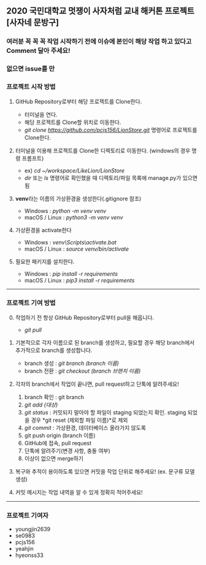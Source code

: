 2020 국민대학교 멋쟁이 사자처럼 교내 해커톤 프로젝트
[사자네 문방구]
-------------
### 여러분 꼭 꼭 꼭 작업 시작하기 전에 이슈에 본인이 해당 작업 하고 있다고 Comment 달아 주세요!
### 없으면 issue를 만

### 프로젝트 시작 방법
1. GitHub Repository로부터 해당 프로젝트를 Clone한다.
   * 터미널을 연다.
   * 해당 프로젝트를 Clone할 위치로 이동한다.
   * *git clone https://github.com/pcjs156/LionStore.git* 명령어로 프로젝트를 Clone한다.
   
   
2. 터미널을 이용해 프로젝트를 Clone한 디렉토리로 이동한다. (windows의 경우 명령 프롬프트)
   * ex) *cd ~/workspace/LikeLion/LionStore*
   * *dir* 또는 *ls* 명령어로 확인했을 때 디렉토리/파일 목록에 manage.py가 있으면 됨


3. **venv**라는 이름의 가상환경을 생성한다(.gitignore 참조)
   * Windows : *python -m venv venv*
   * macOS / Linux : *python3 -m venv venv*


4. 가상환경을 activate한다
   * Windows : *venv\Scripts\activate.bat*
   * macOS / Linux : *source venv/bin/activate*

5. 필요한 패키지를 설치한다.
   * Windows : *pip install -r requirements*
   * macOS / Linux : *pip3 install -r requirements*
   
* * *

### 프로젝트 기여 방법
0. 작업하기 전 항상 GitHub Repository로부터 pull을 해옵니다.
   * *git pull*

1. 기본적으로 각자 이름으로 된 branch를 생성하고, 필요할 경우 해당 branch에서 추가적으로 branch를 생성합니다.
   * branch 생성 : *git branch (branch 이름)*
   * branch 전환 : *git checkout (branch 브랜치 이름)*

2. 각자의 branch에서 작업이 끝나면, pull request하고 단톡에 알려주세요!
   1. branch 확인 : git branch
   2. *git add (대상)*
   3. *git status* : 커밋되지 말아야 할 파일이 staging 되었는지 확인. staging 되었을 경우 *git reset (제외할 파일 이름)*로 제외
   4. *git commit* : 가상환경, 데이터베이스 올라가지 않도록
   5. git push origin (branch 이름)
   6. GitHub에 접속, pull request
   7. 단톡에 알려주기(변경 사항, 충돌 여부)
   8. 이상이 없으면 merge하기
   
3. 복구와 추적이 용이하도록 있으면 커밋을 작업 단위로 해주세요! (ex. 문구류 모델 생성)

4. 커밋 메시지는 작업 내역을 알 수 있게 정확히 적어주세요!

* * *
### 프로젝트 기여자
* youngjin2639
* se0983
* pcjs156
* yeahjin
* hyeonss33
